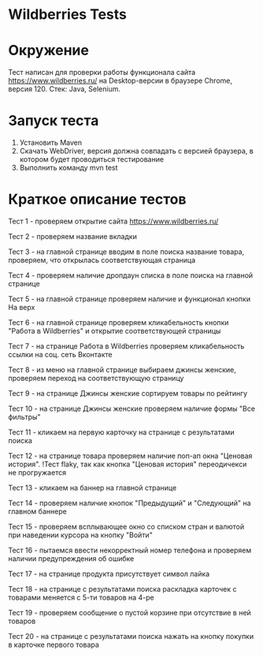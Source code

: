# Wildberries Tests

# Окружение

Тест написан для проверки работы функционала сайта https://www.wildberries.ru/ на Desktop-версии в браузере Chrome, версия 120. Стек: Java, Selenium.

# Запуск теста

1. Установить Maven
2. Скачать WebDriver, версия должна совпадать с версией браузера, в котором будет проводиться тестирование
3. Выполнить команду mvn test

# Краткое описание тестов

Тест 1 - проверяем открытие сайта https://www.wildberries.ru/

Тест 2 - проверяем название вкладки

Тест 3 - на главной странице вводим в поле поиска название товара, проверяем, что открылась соответствующая страница

Тест 4 - проверяем наличие дропдаун списка в поле поиска на главной странице

Тест 5 - на главной странице проверяем наличие и функционал кнопки На верх

Тест 6 - на главной странице проверяем кликабельность кнопки "Работа в Wildberries" и открытие соответствующей страницы

Тест 7 - на странице Работа в Wildberries проверяем кликабельность ссылки на соц. сеть Вконтакте

Тест 8 - из меню на главной странице выбираем джинсы женские, проверяем переход на соответствующую страницу

Тест 9 - на странице Джинсы женские сортируем товары по рейтингу

Тест 10 - на странице Джинсы женские проверяем наличие формы "Все фильтры"

Тест 11 - кликаем на первую карточку на странице с результатами поиска

Тест 12 - на странице товара проверяем наличие поп-ап окна "Ценовая история". !Тест flaky, так как кнопка "Ценовая история" переодичекси не прогружается

Тест 13 - кликаем на баннер на главной странице

Тест 14 - проверяем наличие кнопок "Предыдущий" и "Следующий" на главном баннере

Тест 15 - проверяем всплывающее окно со списком стран и валютой при наведении курсора на кнопку "Войти"

Тест 16 - пытаемся ввести некорректный номер телефона и проверяем наличии предупреждения об ошибке

Тест 17 - на странице продукта присутствует символ лайка

Тест 18 - на странице с результатами поиска раскладка карточек с товарами меняется с 5-ти товаров на 4-ре

Тест 19 - проверяем сообщение о пустой корзине при отсутствие в ней товаров

Тест 20 - на странице с результатами поиска нажать на кнопку покупки в карточке первого товара